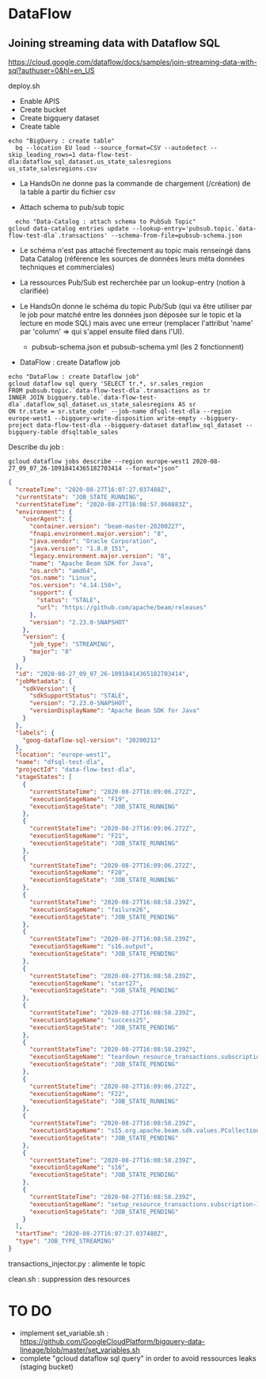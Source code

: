 # DataFlow 

## Joining streaming data with Dataflow SQL
https://cloud.google.com/dataflow/docs/samples/join-streaming-data-with-sql?authuser=0&hl=en_US

deploy.sh
  - Enable APIS
  - Create bucket
  - Create bigquery dataset
  - Create table
```Shell
echo "BigQuery : create table" 
  bq --location EU load --source_format=CSV --autodetect --skip_leading_rows=1 data-flow-test-dla:dataflow_sql_dataset.us_state_salesregions us_state_salesregions.csv
```
   - La HandsOn ne donne pas la commande de chargement (/création) de la table à partir du fichier csv

  - Attach schema to pub/sub topic
  
```Shell
  echo "Data-Catalog : attach schema to PubSub Topic" 
gcloud data-catalog entries update --lookup-entry='pubsub.topic.`data-flow-test-dla`.transactions' --schema-from-file=pubsub-schema.json
```
   - Le schéma n'est pas attaché firectement au topic mais renseingé dans Data Catalog (référence les sources de données leurs méta données techniques et commerciales)
    
   - La ressources Pub/Sub est recherchée par un lookup-entry (notion à clarifiée)
    
   - Le HandsOn donne le schéma du topic Pub/Sub (qui va être utiliser par le job pour matché entre les données json déposée sur le topic et la lecture en mode SQL) mais avec une erreur (remplacer l'attribut 'name' par 'column' => qui s'appel ensuite filed dans l'UI).
      - pubsub-schema.json et pubsub-schema.yml (les 2 fonctionnent)
  
  - DataFlow : create Dataflow job
  ```Shell
echo "DataFlow : create Dataflow job" 
gcloud dataflow sql query 'SELECT tr.*, sr.sales_region
FROM pubsub.topic.`data-flow-test-dla`.transactions as tr
  INNER JOIN bigquery.table.`data-flow-test-dla`.dataflow_sql_dataset.us_state_salesregions AS sr
  ON tr.state = sr.state_code' --job-name dfsql-test-dla --region europe-west1 --bigquery-write-disposition write-empty --bigquery-project data-flow-test-dla --bigquery-dataset dataflow_sql_dataset --bigquery-table dfsqltable_sales
```
Describe du job :
```Shell
gcloud dataflow jobs describe --region europe-west1 2020-08-27_09_07_26-10918414365182703414 --format="json"
```
```json
{
  "createTime": "2020-08-27T16:07:27.037488Z",
  "currentState": "JOB_STATE_RUNNING",
  "currentStateTime": "2020-08-27T16:08:57.060883Z",
  "environment": {
    "userAgent": {
      "container.version": "beam-master-20200227",
      "fnapi.environment.major.version": "8",
      "java.vendor": "Oracle Corporation",
      "java.version": "1.8.0_151",
      "legacy.environment.major.version": "8",
      "name": "Apache Beam SDK for Java",
      "os.arch": "amd64",
      "os.name": "Linux",
      "os.version": "4.14.150+",
      "support": {
        "status": "STALE",
        "url": "https://github.com/apache/beam/releases"
      },
      "version": "2.23.0-SNAPSHOT"
    },
    "version": {
      "job_type": "STREAMING",
      "major": "8"
    }
  },
  "id": "2020-08-27_09_07_26-10918414365182703414",
  "jobMetadata": {
    "sdkVersion": {
      "sdkSupportStatus": "STALE",
      "version": "2.23.0-SNAPSHOT",
      "versionDisplayName": "Apache Beam SDK for Java"
    }
  },
  "labels": {
    "goog-dataflow-sql-version": "20200212"
  },
  "location": "europe-west1",
  "name": "dfsql-test-dla",
  "projectId": "data-flow-test-dla",
  "stageStates": [
    {
      "currentStateTime": "2020-08-27T16:09:06.272Z",
      "executionStageName": "F19",
      "executionStageState": "JOB_STATE_RUNNING"
    },
    {
      "currentStateTime": "2020-08-27T16:09:06.272Z",
      "executionStageName": "F21",
      "executionStageState": "JOB_STATE_RUNNING"
    },
    {
      "currentStateTime": "2020-08-27T16:09:06.272Z",
      "executionStageName": "F20",
      "executionStageState": "JOB_STATE_RUNNING"
    },
    {
      "currentStateTime": "2020-08-27T16:08:58.239Z",
      "executionStageName": "failure26",
      "executionStageState": "JOB_STATE_PENDING"
    },
    {
      "currentStateTime": "2020-08-27T16:08:58.239Z",
      "executionStageName": "s16.output",
      "executionStageState": "JOB_STATE_PENDING"
    },
    {
      "currentStateTime": "2020-08-27T16:08:58.239Z",
      "executionStageName": "start27",
      "executionStageState": "JOB_STATE_PENDING"
    },
    {
      "currentStateTime": "2020-08-27T16:08:58.239Z",
      "executionStageName": "success25",
      "executionStageState": "JOB_STATE_PENDING"
    },
    {
      "currentStateTime": "2020-08-27T16:08:58.239Z",
      "executionStageName": "teardown_resource_transactions.subscription-1493134922563805107124",
      "executionStageState": "JOB_STATE_PENDING"
    },
    {
      "currentStateTime": "2020-08-27T16:09:06.272Z",
      "executionStageName": "F22",
      "executionStageState": "JOB_STATE_RUNNING"
    },
    {
      "currentStateTime": "2020-08-27T16:08:58.239Z",
      "executionStageName": "s15.org.apache.beam.sdk.values.PCollection.<init>:400#56b99bb29b40d50c",
      "executionStageState": "JOB_STATE_PENDING"
    },
    {
      "currentStateTime": "2020-08-27T16:08:58.239Z",
      "executionStageName": "s16",
      "executionStageState": "JOB_STATE_PENDING"
    },
    {
      "currentStateTime": "2020-08-27T16:08:58.239Z",
      "executionStageName": "setup_resource_transactions.subscription-1493134922563805107123",
      "executionStageState": "JOB_STATE_PENDING"
    }
  ],
  "startTime": "2020-08-27T16:07:27.037488Z",
  "type": "JOB_TYPE_STREAMING"
}
```
transactions_injector.py : alimente le topic

clean.sh : suppression des resources

# TO DO
- implement set_variable.sh : https://github.com/GoogleCloudPlatform/bigquery-data-lineage/blob/master/set_variables.sh
- complete "gcloud dataflow sql query" in order to avoid ressources leaks (staging bucket)
